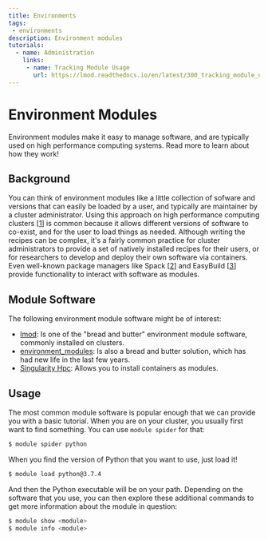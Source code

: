 ```yaml
---
title: Environments
tags: 
 - environments
description: Environment modules
tutorials:
  - name: Administration
    links:
     - name: Tracking Module Usage
       url: https://lmod.readthedocs.io/en/latest/300_tracking_module_usage.html
---
```


# Environment Modules

Environment modules make it easy to manage software, and are typically used on high performance computing systems.
Read more to learn about how they work!

## Background

You can think of environment modules like a little collection of sofware and versions that can easily be loaded by a user, and typically
are maintainer by a cluster administrator. Using this approach on high performance computing clusters [[1]] is common
because it allows different versions of software to co-exist, and for the user to load things as needed.
Although writing the recipes can be complex, it's a fairly common practice for cluster administrators to provide
a set of natively installed recipes for their users, or for researchers to develop and deploy their own software via containers. Even well-known package managers like Spack [[2]] and EasyBuild [[3]] provide functionality to interact with software as modules. 


## Module Software

The following environment module software might be of interest:

 - [lmod](https://lmod.readthedocs.io/en/latest/015_writing_modules.html): Is one of the "bread and butter" environment module software, commonly installed on clusters.
 - [environment_modules](http://modules.sourceforge.net/): Is also a bread and butter solution, which has had new life in the last few years.
 - [Singularity Hpc](https://singularity-hpc.readthedocs.io/): Allows you to install containers as modules.


## Usage

The most common module software is popular enough that we can provide you with a basic tutorial.
When you are on your cluster, you usually first want to find something. You can use `module spider` for that:

```bash
$ module spider python
```

When you find the version of Python that you want to use, just load it!

```bash
$ module load python@3.7.4
```

And then the Python executable will be on your path. Depending on the software that you use, you
can then explore these additional commands to get more information about the module in question:

```bash
$ module show <module>
$ module info <module>
```


[environment_modules]: http://modules.sourceforge.net/docs/Modules-Paper.pdf
[community_collections]: https://community-collections.github.io/
[1]: https://www.rc.virginia.edu/userinfo/rivanna/software/containers/
[3]: https://wiki.fysik.dtu.dk/niflheim/EasyBuild_modules
[lmod]: https://lmod.readthedocs.io/en/latest/015_writing_modules.html
[2]: https://spack.readthedocs.io/en/latest/module_file_support.html
[cmod]: http://www.lysator.liu.se/cmod/
[singularity_hpc]: https://singularity-hpc.readthedocs.io/
